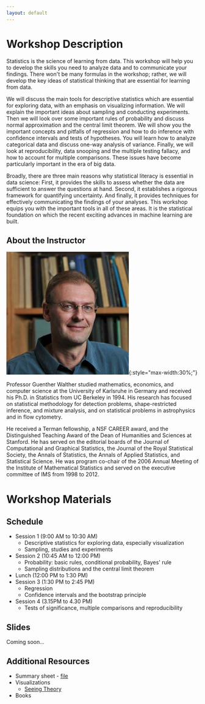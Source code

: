 ```yaml
---
layout: default
---
```


# Workshop Description

Statistics is the science of learning from data. This workshop will help you to develop the skills you need to analyze data and to communicate your findings. There won't be many formulas in the workshop; rather, we will develop the key ideas of statistical thinking that are essential for learning from data.

We will discuss the main tools for descriptive statistics which are essential for exploring data, with an emphasis on visualizing information. We will explain the important ideas about sampling and conducting experiments. Then we will look over some important rules of probability and discuss normal approximation and the central limit theorem. We will show you the important concepts and pitfalls of regression and how to do inference with confidence intervals and tests of hypotheses. You will learn how to analyze categorical data and discuss one-way analysis of variance. Finally, we will look at reproducibility, data snooping and the multiple testing fallacy, and how to account for multiple comparisons. These issues have become particularly important in the era of big data.

Broadly, there are three main reasons why statistical literacy is essential in data science: First, it provides the skills to assess whether the data are sufficient to answer the questions at hand. Second, it establishes a rigorous framework for quantifying uncertainty. And finally, it provides techniques for effectively communicating the findings of your analyses. This workshop equips you with the important tools in all of these areas. It is the statistical foundation on which the recent exciting advances in machine learning are built.

## About the Instructor

![Guenther Walther](/assets/img/guenther.jpg){:style="max-width:30%;"}

Professor Guenther Walther studied mathematics, economics, and computer science at the University of Karlsruhe in Germany and received his Ph.D. in Statistics from UC Berkeley in 1994. His research has focused on statistical methodology for detection problems, shape-restricted inference, and mixture analysis, and on statistical problems in astrophysics and in flow cytometry.

He received a Terman fellowship, a NSF CAREER award, and the Distinguished Teaching Award of the Dean of Humanities and Sciences at Stanford. He has served on the editorial boards of the Journal of Computational and Graphical Statistics, the Journal of the Royal Statistical Society, the Annals of Statistics, the Annals of Applied Statistics, and Statistical Science. He was program co-chair of the 2006 Annual Meeting of the Institute of Mathematical Statistics and served on the executive committee of IMS from 1998 to 2012.

# Workshop Materials

## Schedule

- Session 1 (9:00 AM to 10:30 AM)
  - Descriptive statistics for exploring data, especially visualization
  - Sampling, studies and experiments
- Session 2 (10:45 AM to 12:00 PM)
  - Probability: basic rules, conditional probability, Bayes' rule
  - Sampling distributions and the central limit theorem
- Lunch (12:00 PM to 1:30 PM)
- Session 3 (1:30 PM to 2:45 PM)
  - Regression
  - Confidence intervals and the bootstrap principle
- Session 4 (3.15PM to 4.30 PM)
  - Tests of significance, multiple comparisons and reproducibility

## Slides

Coming soon...

## Additional Resources

- Summary sheet - [file](/assets/img/summary.pdf)
- Visualizations
  - [Seeing Theory](https://seeing-theory.brown.edu/)
- Books
